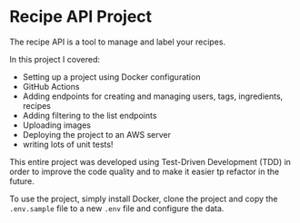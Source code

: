 
# Recipe API Project

The recipe API is a tool to manage and label your recipes.

In this project I covered:
 - Setting up a project using Docker configuration
 - GitHub Actions
 - Adding endpoints for creating and managing users, tags, ingredients, recipes
 - Adding filtering to the list endpoints
 - Uploading images
 - Deploying the project to an AWS server
 - writing lots of unit tests!

This entire project was developed using Test-Driven Development (TDD) in order to improve the code quality and to make it easier tp refactor in the future. 

To use the project, simply install Docker, clone the project and copy the `.env.sample` file to a new `.env` file and configure the data.
